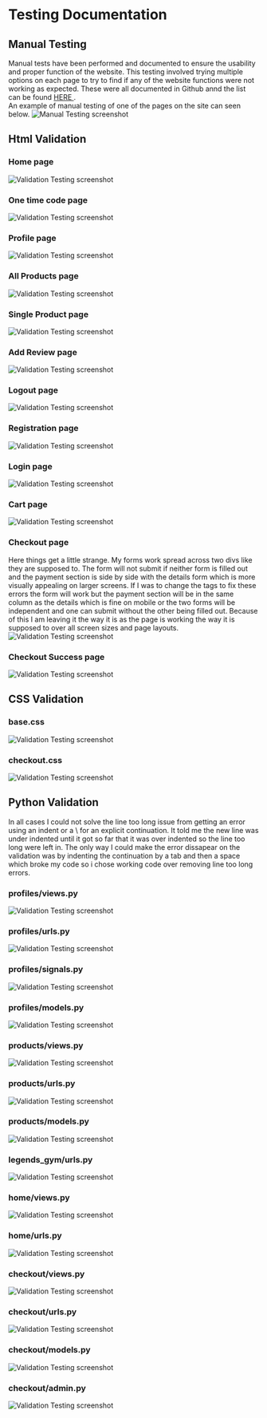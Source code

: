 # Testing Documentation

## Manual Testing
Manual tests have been performed and documented to ensure the usability and proper function of the website. This testing involved trying multiple options on each page to try to find if any of the website functions were not working as expected. These were all documented in Github annd the list can be found <a href="https://github.com/DerekMor/legends_gym/issues?q=+label%3ATest+"> HERE </a>. <br> An example of manual testing of one of the pages on the site can seen below.
<img src="media/manual.png" alt="Manual Testing screenshot">

## Html Validation
### Home page
<img src="media/homehtml.png" alt="Validation Testing screenshot">

### One time code page
<img src="media/codehtml.png" alt="Validation Testing screenshot">

### Profile page
<img src="media/profilehtml.png" alt="Validation Testing screenshot">

### All Products page
<img src="media/allproductshtml.png" alt="Validation Testing screenshot">

### Single Product page
<img src="media/singleproducthtml.png" alt="Validation Testing screenshot">

### Add Review page
<img src="media/reviewhtml.png" alt="Validation Testing screenshot">

### Logout page
<img src="media/logouthtml.png" alt="Validation Testing screenshot">

### Registration page
<img src="media/registerhtml.png" alt="Validation Testing screenshot">

### Login page
<img src="media/loginhtml.png" alt="Validation Testing screenshot">

### Cart page
<img src="media/carthtml.png" alt="Validation Testing screenshot">

### Checkout page
Here things get a little strange. My forms work spread across two divs like they are supposed to. The form will not submit if neither form is filled out and the payment section is side by side with the details form which is more visually appealing on larger screens. If I was to change the tags to fix these errors the form will work but the payment section will be in the same column as the details which is fine on mobile or the two forms will be independent and one can submit without the other being filled out. Because of this I am leaving it the way it is as the page is working the way it is supposed to over all screen sizes and page layouts.
<img src="media/checkouthtml.png" alt="Validation Testing screenshot">

### Checkout Success page
<img src="media/successhtml.png" alt="Validation Testing screenshot">

## CSS Validation
### base.css
<img src="media/basecss.png" alt="Validation Testing screenshot">

### checkout.css
<img src="media/checkoutcss.png" alt="Validation Testing screenshot">

## Python Validation
In all cases I could not solve the line too long issue from getting an error using an indent or a \ for an explicit continuation. It told me the new line was under indented until it got so far that it was over indented so the line too long were left in. The only way I could make the error dissapear on the validation was by indenting the continuation by a tab and then a space which broke my code so i chose working code over removing line too long errors.

### profiles/views.py
<img src="media/profileview.png" alt="Validation Testing screenshot">

### profiles/urls.py
<img src="media/profileurls.png" alt="Validation Testing screenshot">

### profiles/signals.py
<img src="media/profilesignals.png" alt="Validation Testing screenshot">

### profiles/models.py
<img src="media/profilemodels.png" alt="Validation Testing screenshot">

### products/views.py
<img src="media/productsviews.png" alt="Validation Testing screenshot">

### products/urls.py
<img src="media/productsurls.png" alt="Validation Testing screenshot">

### products/models.py
<img src="media/productsmodels.png" alt="Validation Testing screenshot">

### legends_gym/urls.py
<img src="media/legendsurls.png" alt="Validation Testing screenshot">

### home/views.py
<img src="media/homeviews.png" alt="Validation Testing screenshot">

### home/urls.py
<img src="media/homeurls.png" alt="Validation Testing screenshot">

### checkout/views.py
<img src="media/checkoutviews.png" alt="Validation Testing screenshot">

### checkout/urls.py
<img src="media/checkouturls.png" alt="Validation Testing screenshot">

### checkout/models.py
<img src="media/checkoutmodels.png" alt="Validation Testing screenshot">

### checkout/admin.py
<img src="media/checkoutadmin.png" alt="Validation Testing screenshot">

